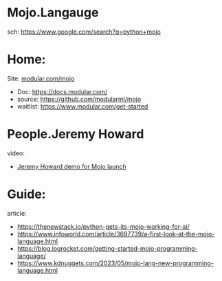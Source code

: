 # Mojo.Langauge
sch: https://www.google.com/search?q=python+mojo

# Home:
Site: [modular.com/mojo](https://www.modular.com/mojo)
- Doc: https://docs.modular.com/
- source: https://github.com/modularml/mojo
- waitlist: https://www.modular.com/get-started

# People.Jeremy Howard
video:
- [Jeremy Howard demo for Mojo launch](https://youtu.be/6GvB5lZJqcE)

# Guide:
article:
- https://thenewstack.io/python-gets-its-mojo-working-for-ai/
- https://www.infoworld.com/article/3697739/a-first-look-at-the-mojo-language.html
- https://blog.logrocket.com/getting-started-mojo-programming-language/
- https://www.kdnuggets.com/2023/05/mojo-lang-new-programming-language.html
